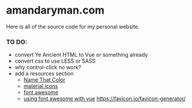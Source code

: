 # amandaryman.com

Here is all of the source code for my personal website.

### TO DO:
* convert Ye Ancient HTML to Vue or something already
* convert css to use LESS or SASS
* why control-click no work?
* add a resources section
	* [Name That Color](http://chir.ag/projects/name-that-color/#42853E)
	* [material icons](https://cdn.materialdesignicons.com/1.1.34/)
	* [font awesome](https://fontawesome.com/icons)
	* [using font awesome with vue](https://github.com/FortAwesome/vue-fontawesome)
https://favicon.io/favicon-generator/